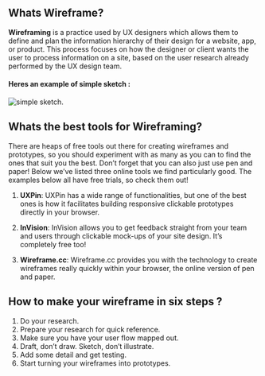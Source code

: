 ## Whats Wireframe?

**Wireframing** is a practice used by UX designers which allows them to define and plan the information hierarchy of their design for a website, app, or product. This process focuses on how the designer or client wants the user to process information on a site, based on the user research already performed by the UX design team.

#### Heres an example of simple sketch  :
![simple sketch](https://miro.medium.com/max/2060/0*K5476VixXhddhBkA.jpg).

## Whats the best tools for Wireframing?
There are heaps of free tools out there for creating wireframes and prototypes, so you should experiment with as many as you can to find the ones that suit you the best. Don’t forget that you can also just use pen and paper! Below we’ve listed three online tools we find particularly good. The examples below all have free trials, so check them out!

1. **UXPin**: UXPin has a wide range of functionalities, but one of the best ones is how it facilitates building responsive clickable prototypes directly in your browser.

2. **InVision**: InVision allows you to get feedback straight from your team and users through clickable mock-ups of your site design. It’s completely free too!

3. **Wireframe.cc**: Wireframe.cc provides you with the technology to create wireframes really quickly within your browser, the online version of pen and paper.

## How to make your wireframe in six steps ?
1. Do your research.
2. Prepare your research for quick reference.
3. Make sure you have your user flow mapped out.
4. Draft, don’t draw. Sketch, don’t illustrate.
5. Add some detail and get testing.
6. Start turning your wireframes into prototypes.